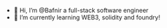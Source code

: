- 👋 Hi, I’m @Bafnir a full-stack software engineer
- 🌱 I’m currently learning WEB3, solidity and foundry!

<!---
Bafnir/Bafnir is a ✨ special ✨ repository because its `README.md` (this file) appears on your GitHub profile.
You can click the Preview link to take a look at your changes.
--->
